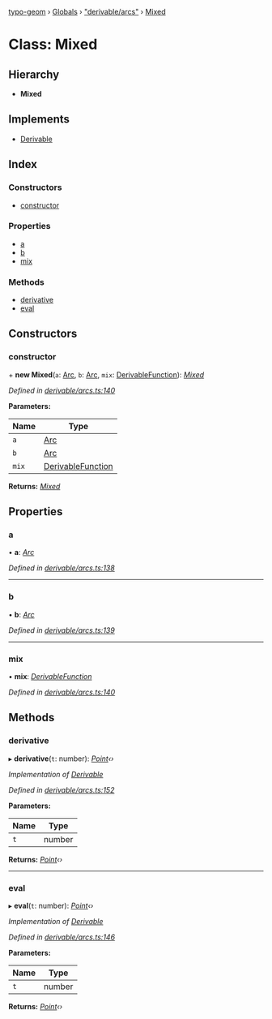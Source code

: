 [typo-geom](../README.md) › [Globals](../globals.md) › ["derivable/arcs"](../modules/_derivable_arcs_.md) › [Mixed](_derivable_arcs_.mixed.md)

# Class: Mixed

## Hierarchy

* **Mixed**

## Implements

* [Derivable](../interfaces/_derivable_interface_.derivable.md)

## Index

### Constructors

* [constructor](_derivable_arcs_.mixed.md#constructor)

### Properties

* [a](_derivable_arcs_.mixed.md#a)
* [b](_derivable_arcs_.mixed.md#b)
* [mix](_derivable_arcs_.mixed.md#mix)

### Methods

* [derivative](_derivable_arcs_.mixed.md#derivative)
* [eval](_derivable_arcs_.mixed.md#eval)

## Constructors

###  constructor

\+ **new Mixed**(`a`: [Arc](../modules/_derivable_interface_.md#arc), `b`: [Arc](../modules/_derivable_interface_.md#arc), `mix`: [DerivableFunction](../modules/_derivable_interface_.md#derivablefunction)): *[Mixed](_derivable_arcs_.mixed.md)*

*Defined in [derivable/arcs.ts:140](https://github.com/be5invis/typo-geom/blob/9ebaae4/src/derivable/arcs.ts#L140)*

**Parameters:**

Name | Type |
------ | ------ |
`a` | [Arc](../modules/_derivable_interface_.md#arc) |
`b` | [Arc](../modules/_derivable_interface_.md#arc) |
`mix` | [DerivableFunction](../modules/_derivable_interface_.md#derivablefunction) |

**Returns:** *[Mixed](_derivable_arcs_.mixed.md)*

## Properties

###  a

• **a**: *[Arc](../modules/_derivable_interface_.md#arc)*

*Defined in [derivable/arcs.ts:138](https://github.com/be5invis/typo-geom/blob/9ebaae4/src/derivable/arcs.ts#L138)*

___

###  b

• **b**: *[Arc](../modules/_derivable_interface_.md#arc)*

*Defined in [derivable/arcs.ts:139](https://github.com/be5invis/typo-geom/blob/9ebaae4/src/derivable/arcs.ts#L139)*

___

###  mix

• **mix**: *[DerivableFunction](../modules/_derivable_interface_.md#derivablefunction)*

*Defined in [derivable/arcs.ts:140](https://github.com/be5invis/typo-geom/blob/9ebaae4/src/derivable/arcs.ts#L140)*

## Methods

###  derivative

▸ **derivative**(`t`: number): *[Point](_point_point_.point.md)‹›*

*Implementation of [Derivable](../interfaces/_derivable_interface_.derivable.md)*

*Defined in [derivable/arcs.ts:152](https://github.com/be5invis/typo-geom/blob/9ebaae4/src/derivable/arcs.ts#L152)*

**Parameters:**

Name | Type |
------ | ------ |
`t` | number |

**Returns:** *[Point](_point_point_.point.md)‹›*

___

###  eval

▸ **eval**(`t`: number): *[Point](_point_point_.point.md)‹›*

*Implementation of [Derivable](../interfaces/_derivable_interface_.derivable.md)*

*Defined in [derivable/arcs.ts:146](https://github.com/be5invis/typo-geom/blob/9ebaae4/src/derivable/arcs.ts#L146)*

**Parameters:**

Name | Type |
------ | ------ |
`t` | number |

**Returns:** *[Point](_point_point_.point.md)‹›*
